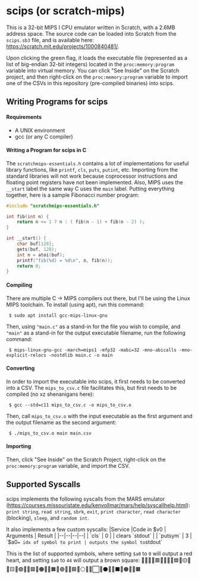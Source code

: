 # scips (or scratch-mips)

This is a 32-bit MIPS I CPU emulator written in Scratch, with a 2.6MB address space. The source code can be loaded into Scratch from the `scips.sb3` file, and is available here: https://scratch.mit.edu/projects/1000840481/.

Upon clicking the green flag, it loads the executable file (represented as a list of big-endian 32-bit integers) located in the `proc:memory:program` variable into virtual memory. You can click "See Inside" on the Scratch project, and then right-click on the `proc:memory:program` variable to import one of the CSVs in this repository (pre-compiled binaries) into scips.

## Writing Programs for scips
#### Requirements
 - A UNIX environment
 - gcc (or any C compiler)

#### Writing a Program for scips in C
The `scratchmips-essentials.h` contains a lot of implementations for useful library functions, like `printf`, `cls`, `puts`, `putint`, etc. Importing from the standard libraries will not work because coprocessor instructions and floating point registers have not been implemented. Also, MIPS uses the `__start` label the same way C uses the `main` label. Putting everything together, here is a sample Fibonacci number program:

```c
#include "scratchmips-essentials.h"

int fib(int n) {
    return n <= 1 ? n : ( fib(n - 1) + fib(n - 2) );
}

int __start() {
    char buf[128];
    gets(buf, 128);
    int n = atoi(buf);
    printf("fib(%d) = %d\n", n, fib(n));
    return 0;
}
```

#### Compiling
There are multiple C -> MIPS compilers out there, but I'll be using the Linux MIPS toolchain. To install (using apt), run this command:

` $ sudo apt install gcc-mips-linux-gnu`

Then, using `"main.c"` as a stand-in for the file you wish to compile, and `"main"` as a stand-in for the output executable filename, run the following command:

` $ mips-linux-gnu-gcc -march=mips1 -mfp32 -mabi=32 -mno-abicalls -mno-explicit-relocs -nostdlib main.c -o main`

#### Converting

In order to import the executable into scips, it first needs to be converted into a CSV. The `mips_to_csv.c` file facilitates this, but first needs to be compiled (no xz shenanigans here):

` $ gcc --std=c11 mips_to_csv.c -o mips_to_csv.o`

Then, call `mips_to_csv.o` with the input executable as the first argument and the output filename as the second argument:

` $ ./mips_to_csv.o main main.csv`

#### Importing 

Then, click "See Inside" on the Scratch Project, right-click on the `proc:memory:program` variable, and import the CSV.

## Supported Syscalls

scips implements the following syscalls from the MARS emulator (https://courses.missouristate.edu/kenvollmar/mars/help/syscallhelp.html): `print string`, `read string`, `sbrk`, `exit`, `print character`, `read character` (blocking), `sleep`, and `random int`.

It also implements a few custom syscalls:
|Service |Code in $v0  | Arguments | Result |
|--|--|--|--|
| `cls` | 0 | | clears `stdout` | 
| `putsym` | 3 | `$a0` = idx of symbol to print | outputs the symbol to `stdout`

This is the list of supported symbols, where setting `$a0` to `0` will output a red heart, and setting `$a0` to `44` will output a brown square: 💖🔴🔺🔻🟥💙🔵🔹🔷🟦💛🟡🎇🎁🟨💚🟢🍏🥦🟩🧡🟠🔸🔶🟧💜🟣🍇🔮🟪🤍⚪❔❕⬜🖤⚫🏴💀⬛🤎🟤💩💼🟫



